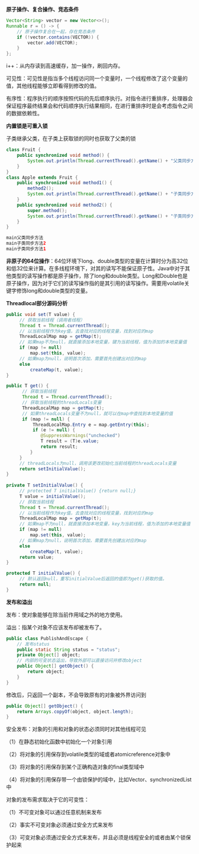 **原子操作、复合操作、竞态条件**

```java
Vector<String> vector = new Vector<>();
Runnable r = () -> {
    // 原子操作复合在一起，存在竞态条件
	if (!vector.contains(VECTOR)) {
		vector.add(VECTOR);
	}
};
```

i++：从内存读到高速缓存，加一操作，刷回内存。

可见性：可见性是指当多个线程访问同一个变量时，一个线程修改了这个变量的值，其他线程能够立即看得到修改的值。

有序性：程序执行的顺序按照代码的先后顺序执行。对指令进行重排序，处理器会保证程序最终结果会和代码顺序执行结果相同，在进行重排序时是会考虑指令之间的数据依赖性。

**内置锁是可重入锁**

子类继承父类，在子类上获取锁的同时也获取了父类的锁

```java
class Fruit {
	public synchronized void method() {
		System.out.println(Thread.currentThread().getName() + "父类同步方法");
	}
}
class Apple extends Fruit {
	public synchronized void method1() {
		method2();
		System.out.println(Thread.currentThread().getName() + "子类同步方法1");
	}
	public synchronized void method2() {
		super.method();
		System.out.println(Thread.currentThread().getName() + "子类同步方法2");
	}
}

main父类同步方法
main子类同步方法2
main子类同步方法1
```



**非原子的64位操作**：64位环境下long、double类型的变量在计算时分为高32位和低32位来计算。在多线程环境下，对其的读写不能保证原子性。Java中对于其他类型的读写操作都是原子操作，除了long和double类型。Long和Double也是原子操作，因为对于它们的读写操作指的是其引用的读写操作。需要用volatile关键字修饰long和double类型的变量。



**Threadlocal部分源码分析**

```java
public void set(T value) {
     // 获取当前线程（调用者线程）
     Thread t = Thread.currentThread();
     // 以当前线程作为key值，去查找对应的线程变量，找到对应的map
     ThreadLocalMap map = getMap(t);
     // 如果map不为null，就直接添加本地变量，键为当前线程，值为添加的本地变量值
     if (map != null)
         map.set(this, value);
     // 如果map为null，说明首次添加，需要首先创建出对应的map
     else
         createMap(t, value);
}

public T get() {
      // 获取当前线程
      Thread t = Thread.currentThread();
      // 获取当前线程的threadLocals变量
      ThreadLocalMap map = getMap(t);
      // 如果threadLocals变量不为null，就可以在map中查找到本地变量的值
      if (map != null) {
          ThreadLocalMap.Entry e = map.getEntry(this);
          if (e != null) {
             @SuppressWarnings("unchecked")
             T result = (T)e.value;
             return result;
         }
     }
     // threadLocals为null，调用该更改初始化当前线程的threadLocals变量
     return setInitialValue();
}
 
private T setInitialValue() {
     // protected T initialValue() {return null;}
     T value = initialValue();
     // 获取当前线程
     Thread t = Thread.currentThread();
     // 以当前线程作为key值，去查找对应的线程变量，找到对应的map
     ThreadLocalMap map = getMap(t);
     // 如果map不为null，就直接添加本地变量，key为当前线程，值为添加的本地变量值
     if (map != null)
         map.set(this, value);
     // 如果map为null，说明首次添加，需要首先创建出对应的map
     else
         createMap(t, value);
     return value;
}

protected T initialValue() {
     // 默认返回null，重写initialValue后返回的值即为get()获取的值。
     return null;
}
```



**发布和溢出**

发布：使对象能够在除当前作用域之外的地方使用。

溢出：指某个对象不应该发布却被发布了。

```java
public class PublishAndEscape {
	// 发布status
	public static String status = "status";
	private Object[] object;
	// 内部的可变状态溢出，导致外部可以直接访问并修改object
	public Object[] getObject() {
		return object;
	}
}
```

修改后，只返回一个副本，不会导致原有的对象被外界访问到

```java
public Object[] getObject() {
	return Arrays.copyOf(object, object.length);
}
```



安全发布：对象的引用和对象的状态必须同时对其他线程可见

（1）在静态初始化函数中初始化一个对象引用

（2）将对象的引用保存到volatile类型的域或者atomicreference对象中

（3）将对象的引用保存到某个正确构造对象的final类型域中

（4）将对象的引用保存带一个由锁保护的域中，比如Vector、synchronizedList中



对象的发布需求取决于它的可变性：

（1）不可变对象可以通过任意机制来发布

（2）事实不可变对象必须通过安全方式来发布

（3）可变对象必须通过安全方式来发布，并且必须是线程安全的或者由某个锁保护起来